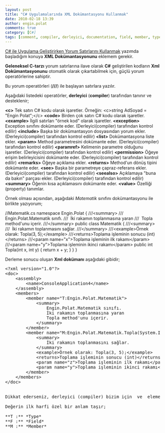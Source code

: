 ```yaml
---
layout: post
title: "C# Uygulamalarında XML Dokümantasyonu Kullanmak"
date: 2010-02-18 13:39
author: engin.polat
comments: true
category: [C#]
tags: [comment, compiler, derleyici, documentation, field, member, type, xml]
---
```

<a title="enginpolat.com: C# ile Uygulama Geliştirirken Yorum Satırlarını Kullanmak" href="/csharp-ile-uygulama-gelistirirken-yorum-satirlarini-kullanmak/" target="_self">C# ile Uygulama Geliştirirken Yorum Satırlarını Kullanmak</a> yazımda başladığım konuya **XML Dokümantasyonunu** eklemem gerekir.

**Geleneksel C-tarzı** yorum satırlarına ilave olarak **C#** geliştirilen kodların **Xml Dokümantasyonunu** otomatik olarak çıkartabilmek için, güçlü yorum operatörlerine sahiptir.

Bu yorum operatörleri (**///**) ile başlayan satırlara yazılır.

Aşağıdaki listedeki operatörler, **derleyici** (**compiler**) tarafından tanınır ve desteklenir;

**&lt;c&gt;** Tek satırı C# kodu olarak işaretler. Örneğin: &lt;c&gt;string AdSoyad = "Engin Polat";&lt;/c&gt;
**&lt;code&gt;** Birden çok satırı C# kodu olarak işaretler.
**&lt;example&gt;** İlgili satırları "örnek kod" olarak işaretler.
**&lt;exception&gt;** Exception sınıfını dokümante eder. (Derleyici(compiler) tarafından kontrol edilir)
**&lt;include&gt;** Başka bir dokümantasyon dosyasından yorum ekler. (Derleyici(compiler) tarafından kontrol edilir)
**&lt;list&gt;** Dokümantasyona liste ekler.
**&lt;param&gt;** Method parametresini dokümante eder. (Derleyici(compiler) tarafından kontrol edilir)
**&lt;paramref&gt;** Kelimenin parametre olduğunu işaretler. (Derleyici(compiler) tarafından kontrol edilir)
**&lt;permission&gt;** Öğeye erişim belirleyicisini dokümante eder. (Derleyici(compiler) tarafından kontrol edilir)
**&lt;remarks&gt;** Öğeye açıklama ekler.
**&lt;returns&gt;** Method'un dönüş tipini dokümante eder.
**&lt;see&gt;** Başka bir parametreye çapraz-referans ekler. (Derleyici(compiler) tarafından kontrol edilir)
**&lt;seealso&gt;** Açıklamaya "buna da bakın" parçası ekler. (Derleyici(compiler) tarafından kontrol edilir)
**&lt;summary&gt;** Öğenin kısa açıklamasını dokümante eder.
**&lt;value&gt;** Özelliği (property) tanımlar.

Örnek olması açısından, aşağıdaki *Matematik* sınıfını dokümantasyonu ile birlikte yazıyorum;



//Matematik.cs
namespace Engin.Polat
{
    ///&lt;summary&gt;
    ///  Engin.Polat.Matematik sınıfı.
    ///  İki rakamın toplanmasına yaran
    ///  Topla method'unu içerir.
    ///&lt;/summary&gt;
    public class Matematik
    {
        ///&lt;summary&gt;
        ///  İki rakamın toplanmasını sağlar.
        ///&lt;/summary&gt;
        ///&lt;example&gt;Örnek olarak: Topla(3, 5);&lt;/example&gt;
        ///&lt;returns&gt;Toplama işleminin sonucu (int)&lt;/returns&gt;
        ///&lt;param name="x"&gt;Toplama işleminin ilk rakamı&lt;/param&gt;
        ///&lt;param name="y"&gt;Toplama işleminin ikinci rakamı&lt;/param&gt;
        public int Topla(int x, int y)
        {
            return x + y;
        }
    }
}</pre>

Derleme sonucu oluşan **Xml dokümanı** aşağıdaki gibidir;

<pre class="brush:xml">&lt;?xml version="1.0"?&gt;
&lt;doc&gt;
    &lt;assembly&gt;
        &lt;name&gt;ConsoleApplication4&lt;/name&gt;
    &lt;/assembly&gt;
    &lt;members&gt;
        &lt;member name="T:Engin.Polat.Matematik"&gt;
            &lt;summary&gt;
                Engin.Polat.Matematik sınıfı.
                İki rakamın toplanmasına yaran
                Topla method'unu içerir.
            &lt;/summary&gt;
        &lt;/member&gt;
        &lt;member name="M:Engin.Polat.Matematik.Topla(System.Int32,System.Int32)"&gt;
            &lt;summary&gt;
                İki rakamın toplanmasını sağlar.
            &lt;/summary&gt;
            &lt;example&gt;Örnek olarak: Topla(3, 5);&lt;/example&gt;
            &lt;returns&gt;Toplama işleminin sonucu (int)&lt;/returns&gt;
            &lt;param name="z"&gt;Toplama işleminin ilk rakamı&lt;/param&gt;
            &lt;param name="y"&gt;Toplama işleminin ikinci rakamı&lt;/param&gt;
        &lt;/member&gt;
    &lt;/members&gt;
&lt;/doc&gt;


Dikkat ederseniz, derleyici (compiler) bizim için  ve  elementlerini eklemiştir. Her  element'i name özelliğine sahiptir ve değer olarak öğenin tam adını içerir.

Değerin ilk harfi özel bir anlam taşır;

**T :** *Type*
**F :** *Field*
**M :** *Member*

